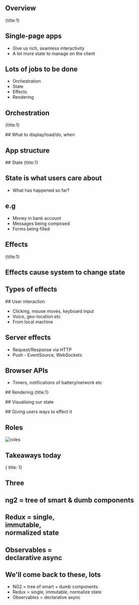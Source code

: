 ## Overview
{title:1}

## Single-page apps

- Give us rich, seamless interactivity
- A lot more state to manage on the client

## Lots of jobs to be done

- Orchestration
- State
- Effects
- Rendering

## Orchestration
{title:1}

## What to display/load/do, when

## App structure

## State
{title:1}

## State is what users care about

- What has happened so far?

## e.g

- Money in bank account
- Messages being composed
- Forms being filled

## Effects
{title:1}

## Effects cause system to change state

## Types of effects

## User interaction

- Clicking, mouse moves, keyboard input
- Voice, geo-location etc
- From local machine

## Server effects

- Request/Response via HTTP
- Push - EventSource, WebSockets

## Browser APIs

- Timers, notifications of battery/network etc

## Rendering
{title:1}

## Visualising our state

## Giving users ways to effect it



## Roles

![roles](img/roles.png)

## Takeaways today
{ title: 1}

## Three

## ng2 = tree of smart & dumb components

## Redux = single, <br> immutable, <br> normalized state

## Observables = <br> declarative async

## We'll come back to these, lots

- NG2 = tree of smart + dumb components
- Redux = single, immutable, normalize state
- Observables = declarative async









